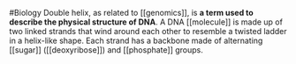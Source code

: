 #Biology 
Double helix, as related to [[genomics]], is **a term used to describe the physical structure of DNA**. A DNA [[molecule]] is made up of two linked strands that wind around each other to resemble a twisted ladder in a helix-like shape. Each strand has a backbone made of alternating [[sugar]] ([[deoxyribose]]) and [[phosphate]] groups.
